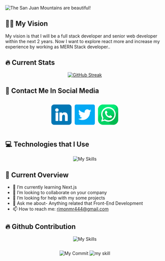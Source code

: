 ![The San Juan Mountains are beautiful!](/images/rimon.gif "San Juan Mountains")

<h2>👨‍🎓 My Vision </h2>
<p>
My vision is that I will be a full stack developer and senior web developer within the next 2 years. Now I want to explore react more and increase my experience by working as MERN Stack developer..
</p>

<h2>🔥 Current Stats </h2>
<div align="center">

[![GitHub Streak](https://github-readme-streak-stats.herokuapp.com?user=Mezbah-u-Rimon&theme=algolia)](https://git.io/streak-stats)

</div>

<h2>📱 Contact Me In Social Media</h2>
<div align="center">
<div style="display: flex; justify-content:center; gap:10px;">

[![Social Contact](/icons/linkedin%20(2).png "linkedin")](https://www.linkedin.com/in/mezbah-uddin-a5a368267)

[![Social Contact](/icons/twitter.png "twitter")](https://twitter.com/Mezbah_uddin_88)

[![Social Contact](/icons/whatsapp.png "whatsapp")](https://l.facebook.com/l.php?u=https%3A%2F%2Fwhatsapp.com%2Fdl%2F%3Ffbclid%3DIwAR2ZXX3ZeKt3vkPNIBOMEQhxu6Pxpg4mY3tUm8DIDS8o6VnmPjx4AZfYyk0&h=AT1SCxKvKKjcZrc7Bz5lx7iBasYIf2efvMhSyOGkXxfk-qgA6qYRKfzNmqQPui3J0tZPl2bzufuM8KOD7OOBR9Xg3if3Cm-7v_E13ph3FNaT-FiYPdSZUI3JxguKfmsxBAQHNKuSvTWoHQM)
</div>
</div>

<h2>💻 Technologies that I Use </h2>
<div align="center">

![My Skills](https://skillicons.dev/icons?i=html,css,js,bootstrap,tailwind,react,mongodb,nodejs,express,firebase,vscode,github&perline=4)

</div>

<h2>🔎 Current Overview</h2>

- 🌱 I’m currently learning Next.js
- 👯 I’m looking to collaborate on your company
- 🤔 I’m looking for help with my some projects
- 💬 Ask me about- Anything related that Front-End Development
- 📫 How to reach me: rimonmr444@gmail.com

<h2>🔥 Github Contribution </h2>
<div align="center">

![My Skills](http://github-profile-summary-cards.vercel.app/api/cards/profile-details?username=Mezbah-u-Rimon&theme=tokyonight)
</div>

<div style="display: flex;justify-content:center; gap:10px;">

![My Commit](http://github-profile-summary-cards.vercel.app/api/cards/repos-per-language?username=Mezbah-u-Rimon&theme=tokyonight)
![my skill](http://github-profile-summary-cards.vercel.app/api/cards/most-commit-language?username=Mezbah-u-Rimon&theme=tokyonight)

</div>